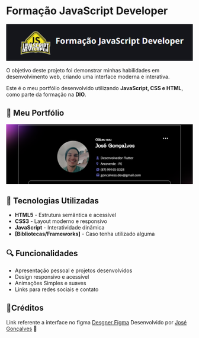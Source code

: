 # Formação JavaScript Developer

![Logo Formação](assets/img/curse.png)

O objetivo deste projeto foi demonstrar minhas habilidades em desenvolvimento web, criando uma interface moderna e interativa.

Este é o meu portfólio desenvolvido utilizando **JavaScript, CSS e HTML**, como parte da formação na **DIO**.

## 📌 Meu Portfólio

![Screenshot do Portfólio](assets/img/Web_portifolio.png)

## 🚀 Tecnologias Utilizadas

- **HTML5** - Estrutura semântica e acessível
- **CSS3** - Layout moderno e responsivo
- **JavaScript** - Interatividade dinâmica
- **[Bibliotecas/Frameworks]** - Caso tenha utilizado alguma

## 🔍 Funcionalidades

- Apresentação pessoal e projetos desenvolvidos
- Design responsivo e acessível
- Animações Simples e suaves
- Links para redes sociais e contato

## 📢Créditos

Link referente a interface no figma [Desgner Figma](https://www.figma.com/design/g6zA6klLrCWZAp76tzoVJZ/Portfolio---EDUCATION?node-id=0-1&p=f&t=DHUMvRiIoyFlnl43-0)
Desenvolvido por [José Gonçalves](www.linkedin.com/in/jgoncalvessf) 👻
